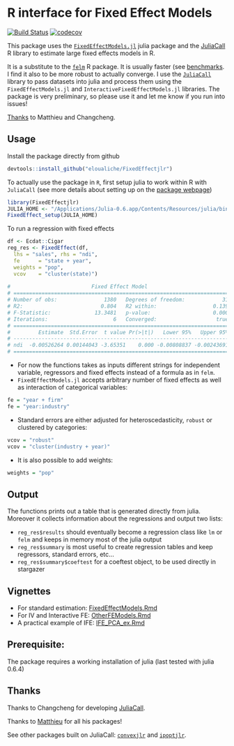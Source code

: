 
# R interface for Fixed Effect Models

[![Build Status](https://travis-ci.org/eloualiche/FixedEffectjlr.svg?branch=master)](https://travis-ci.org/eloualiche/FixedEffectjlr)
[![codecov](https://codecov.io/gh/eloualiche/FixedEffectjlr/branch/master/graph/badge.svg)](https://codecov.io/gh/eloualiche/FixedEffectjlr)



This package uses the [`FixedEffectModels.jl`](https://github.com/matthieugomez/FixedEffectModels.jl) julia package and the [JuliaCall](https://github.com/Non-Contradiction/JuliaCall) R library to estimate large fixed effects models in R.

It is a substitute to the [`felm`](https://cran.r-project.org/web/packages/lfe/index.html) R package. It is usually faster (see [benchmarks](./vignettes/benchmark.md). I find it also to be more robust to actually converge. I use the [`JuliaCall`](https://github.com/Non-Contradiction/JuliaCall) library to pass datasets into julia and process them using the `FixedEffectModels.jl` and  `InteractiveFixedEffectModels.jl` libraries.
The package is very preliminary, so please use it and let me know if you run into issues!

[Thanks](#thanks) to Matthieu and Changcheng.


## Usage

Install the package directly from github
```r
devtools::install_github("eloualiche/FixedEffectjlr")
```

To actually use the package in `R`, first setup julia to work within R with `JuliaCall` (see more details about setting up on the [package webpage](https://github.com/Non-Contradiction/JuliaCall))
```r
library(FixedEffectjlr)
JULIA_HOME <- "/Applications/Julia-0.6.app/Contents/Resources/julia/bin/"
FixedEffect_setup(JULIA_HOME)
```

To run a regression with fixed effects
```r
df <- Ecdat::Cigar
reg_res <- FixedEffect(df,
  lhs = "sales", rhs = "ndi",
  fe      = "state + year",
  weights = "pop",
  vcov    = "cluster(state)")
  
#                          Fixed Effect Model
# =====================================================================
# Number of obs:               1380   Degrees of freedom:            31
# R2:                         0.804   R2 within:                  0.139
# F-Statistic:              13.3481   p-value:                    0.000
# Iterations:                     6   Converged:                   true
# =====================================================================
#         Estimate  Std.Error  t value Pr(>|t|)   Lower 95%   Upper 95%
# ---------------------------------------------------------------------
# ndi  -0.00526264 0.00144043 -3.65351    0.000 -0.00808837 -0.00243691
# =====================================================================  
```
  
+ For now the functions takes as inputs different strings for independent variable, regressors and fixed effects instead of a formula as in `felm`.
+ `FixedEffectModels.jl` accepts arbitrary number of fixed effects as well as interaction of categorical variables:

```r
fe = "year + firm"
fe = "year:industry"
```

+ Standard errors are either adjusted for heteroscedasticity, `robust` or clustered by categories:
```r
vcov = "robust"
vcov = "cluster(industry + year)"
```

+ It is also possible to add weights:
```r
weights = "pop"
```


## Output

The functions prints out a table that is generated directly from julia. Moreover it collects information about the regressions and output two lists:
  
  * `reg_res$results` should eventually become a regression class like `lm` or `felm` and keeps in memory most of the julia output
  * `reg_res$summary` is most useful to create regression tables and keep regressors, standard errors, etc...
  * `reg_res$summary$coeftest` for a coeftest object, to be used directly in stargazer  
  
  
## Vignettes

  * For standard estimation:    [FixedEffectModels.Rmd](./vignettes/FixedEffectModels.Rmd)
  * For IV and Interactive FE:  [OtherFEModels.Rmd](./vignettes/OtherFEModels.Rmd)
  * A practical example of IFE: [IFE_PCA_ex.Rmd](./vignettes/IFE_PCA_ex.md)

## Prerequisite:

The package requires a working installation of julia (last tested with julia 0.6.4)


## <a name = "thanks">Thanks</a>

Thanks to Changcheng for developing [JuliaCall](https://github.com/Non-Contradiction/JuliaCall).

Thanks to [Matthieu](https://github.com/matthieugomez) for all his packages!

See other packages built on JuliaCall: [`convexjlr`](https://github.com/Non-Contradiction/convexjlr) and [`ipoptjlr`](https://github.com/Non-Contradiction/ipoptjlr).



